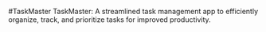 #TaskMaster
TaskMaster: A streamlined task management app to efficiently organize, track, and prioritize tasks for improved productivity.